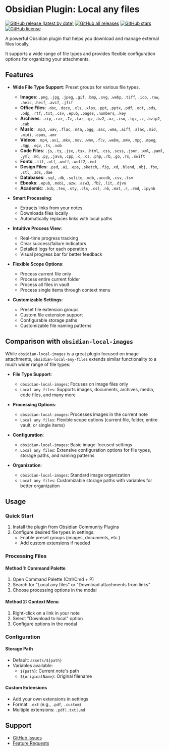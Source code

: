 # Obsidian Plugin: Local any files

[![GitHub release (latest by date)](https://img.shields.io/github/v/release/ShermanTsang/obsidian-local-any-files)](https://github.com/ShermanTsang/obsidian-local-any-files/releases/latest)
[![GitHub all releases](https://img.shields.io/github/downloads/ShermanTsang/obsidian-local-any-files/total)](https://github.com/ShermanTsang/obsidian-local-any-files/releases)
[![GitHub stars](https://img.shields.io/github/stars/ShermanTsang/obsidian-local-any-files)](https://github.com/ShermanTsang/obsidian-local-any-files/stargazers)
[![GitHub license](https://img.shields.io/github/license/ShermanTsang/obsidian-local-any-files)](https://github.com/ShermanTsang/obsidian-local-any-files/blob/main/LICENSE)

A powerful Obsidian plugin that helps you download and manage external files locally. 

It supports a wide range of file types and provides flexible configuration options for organizing your attachments.

## Features

- **Wide File Type Support**: Preset groups for various file types.
  - **Images**: `.png`, `.jpg`, `.jpeg`, `.gif`, `.bmp`, `.svg`, `.webp`, `.tiff`, `.ico`, `.raw`, `.heic`, `.heif`, `.avif`, `.jfif`
  - **Office Files**: `.doc`, `.docx`, `.xls`, `.xlsx`, `.ppt`, `.pptx`, `.pdf`, `.odt`, `.ods`, `.odp`, `.rtf`, `.txt`, `.csv`, `.epub`, `.pages`, `.numbers`, `.key`
  - **Archives**: `.zip`, `.rar`, `.7z`, `.tar`, `.gz`, `.bz2`, `.xz`, `.iso`, `.tgz`, `.z`, `.bzip2`, `.cab`
  - **Music**: `.mp3`, `.wav`, `.flac`, `.m4a`, `.ogg`, `.aac`, `.wma`, `.aiff`, `.alac`, `.mid`, `.midi`, `.opus`, `.amr`
  - **Videos**: `.mp4`, `.avi`, `.mkv`, `.mov`, `.wmv`, `.flv`, `.webm`, `.m4v`, `.mpg`, `.mpeg`, `.3gp`, `.ogv`, `.ts`, `.vob`
  - **Code Files**: `.js`, `.ts`, `.jsx`, `.tsx`, `.html`, `.css`, `.scss`, `.json`, `.xml`, `.yaml`, `.yml`, `.md`, `.py`, `.java`, `.cpp`, `.c`, `.cs`, `.php`, `.rb`, `.go`, `.rs`, `.swift`
  - **Fonts**: `.ttf`, `.otf`, `.woff`, `.woff2`, `.eot`
  - **Design Files**: `.psd`, `.ai`, `.eps`, `.sketch`, `.fig`, `.xd`, `.blend`, `.obj`, `.fbx`, `.stl`, `.3ds`, `.dae`
  - **Databases**: `.sql`, `.db`, `.sqlite`, `.mdb`, `.accdb`, `.csv`, `.tsv`
  - **Ebooks**: `.epub`, `.mobi`, `.azw`, `.azw3`, `.fb2`, `.lit`, `.djvu`
  - **Academic**: `.bib`, `.tex`, `.sty`, `.cls`, `.csl`, `.nb`, `.mat`, `.r`, `.rmd`, `.ipynb`

- **Smart Processing**:
  - Extracts links from your notes
  - Downloads files locally
  - Automatically replaces links with local paths

- **Intuitive Process View**:
  - Real-time progress tracking
  - Clear success/failure indicators
  - Detailed logs for each operation
  - Visual progress bar for better feedback

- **Flexible Scope Options**:
  - Process current file only
  - Process entire current folder
  - Process all files in vault
  - Process single items through context menu

- **Customizable Settings**:
  - Preset file extension groups
  - Custom file extension support
  - Configurable storage paths
  - Customizable file naming patterns

## Comparison with `obsidian-local-images`

While `obsidian-local-images` is a great plugin focused on image attachments, `obsidian-local-any-files` extends similar functionality to a much wider range of file types:

- **File Type Support**:
  - `obsidian-local-images`: Focuses on image files only
  - `Local any files`: Supports images, documents, archives, media, code files, and many more

- **Processing Options**:
  - `obsidian-local-images`: Processes images in the current note
  - `Local any files`: Flexible scope options (current file, folder, entire vault, or single items)

- **Configuration**:
  - `obsidian-local-images`: Basic image-focused settings
  - `Local any files`: Extensive configuration options for file types, storage paths, and naming patterns

- **Organization**:
  - `obsidian-local-images`: Standard image organization
  - `Local any files`: Customizable storage paths with variables for better organization

## Usage
 
### Quick Start

1. Install the plugin from Obsidian Community Plugins
2. Configure desired file types in settings:
   - Enable preset groups (images, documents, etc.)
   - Add custom extensions if needed

### Processing Files

#### Method 1: Command Palette
1. Open Command Palette (Ctrl/Cmd + P)
2. Search for "Local any files" or "Download attachments from links"
3. Choose processing options in the modal

#### Method 2: Context Menu
1. Right-click on a link in your note
2. Select "Download to local" option
3. Configure options in the modal

### Configuration

#### Storage Path
- Default: `assets/${path}`
- Variables available: 
  - `${path}`: Current note's path
  - `${originalName}`: Original filename

#### Custom Extensions
- Add your own extensions in settings
- Format: `.ext` (e.g., `.pdf`, `.custom`)
- Multiple extensions: `.pdf|.txt|.md`

## Support

- [GitHub Issues](https://github.com/ShermanTsang/obsidian-local-any-files/issues)
- [Feature Requests](https://github.com/ShermanTsang/obsidian-local-any-files/issues/new)
